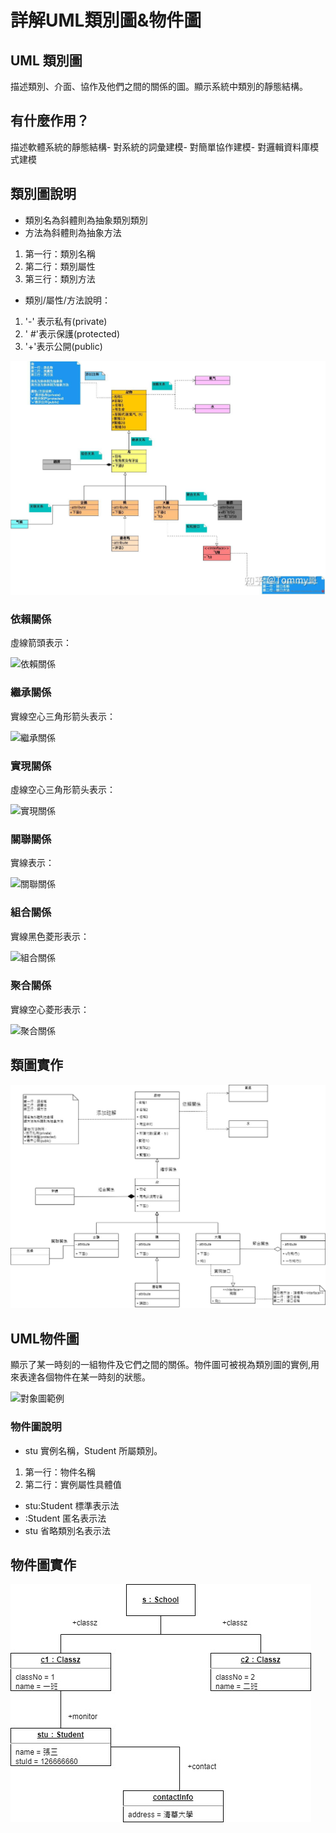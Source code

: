 # **詳解UML類別圖&物件圖**
## UML 類別圖
描述類別、介面、協作及他們之間的關係的圖。顯示系統中類別的靜態結構。
## 有什麼作用？
描述軟體系統的靜態結構- 對系統的詞彙建模- 對簡單協作建模- 對邏輯資料庫模式建模
## 類別圖說明
- 類別名為斜體則為抽象類別類別
- 方法為斜體則為抽象方法

1. 第一行：類別名稱
2. 第二行：類別屬性
3. 第三行：類別方法

- 類別/屬性/方法說明：
1. '-' 表示私有(private)
2. ' #'表示保護(protected)
3. '+'表示公開(public)

![image](https://github.com/ycc17/UML_midterm_report/blob/main/%E7%AF%84%E4%BE%8B%E9%A1%9E%E5%9C%96.jpg)
### 依賴關係
虛線箭頭表示：

![依賴關係](https://github.com/ycc17/UML_midterm_report/assets/91513230/2c672e71-aa7a-4b32-b8e1-e26b21d4325f)
### 繼承關係
實線空心三角形箭头表示：

![繼承關係](https://github.com/ycc17/UML_midterm_report/assets/91513230/5298b90c-4a29-4d63-a3fe-794036c140f6)
### 實現關係
虛線空心三角形箭头表示：

![實現關係](https://github.com/ycc17/UML_midterm_report/assets/91513230/56de1579-dc1d-437e-a888-42fad93b22c0)
### 關聯關係
實線表示：

![關聯關係](https://github.com/ycc17/UML_midterm_report/assets/91513230/9b69e15c-a51f-4038-b10e-d2ac4331c09d)
### 組合關係
實線黑色菱形表示：

![組合關係](https://github.com/ycc17/UML_midterm_report/assets/91513230/fe63587e-5bc9-4813-b585-96d0bbe565c6)
### 聚合關係
實線空心菱形表示：

![聚合關係](https://github.com/ycc17/UML_midterm_report/assets/91513230/191bd031-f73b-4941-a9ac-60416bb36226)

## 類圖實作
![image](https://github.com/ycc17/UML_midterm_report/blob/main/%E6%9C%9F%E4%B8%AD%E9%A1%9E%E5%9C%96.jpg)

## UML物件圖
顯示了某一時刻的一組物件及它們之間的關係。物件圖可被視為類別圖的實例,用來表達各個物件在某一時刻的狀態。

![對象圖範例](https://github.com/ycc17/UML_midterm_report/assets/91513230/c2984313-9e1b-4203-ab31-4e8cf933ca32)

### 物件圖說明
* stu 實例名稱，Student 所屬類別。
1. 第一行：物件名稱
2. 第二行：實例屬性具體值
* stu:Student 標準表示法
* :Student 匿名表示法
* stu 省略類別名表示法
## 物件圖實作
![image](https://github.com/ycc17/UML_midterm_report/blob/main/UML%E5%B0%8D%E8%B1%A1%E5%9C%96.jpg)
